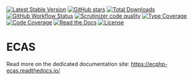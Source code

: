 [![Latest Stable Version](https://img.shields.io/packagist/v/ecphp/ecas.svg?style=flat-square)](https://packagist.org/packages/ecphp/ecas)
 [![GitHub stars](https://img.shields.io/github/stars/ecphp/ecas.svg?style=flat-square)](https://packagist.org/packages/ecphp/ecas)
 [![Total Downloads](https://img.shields.io/packagist/dt/ecphp/ecas.svg?style=flat-square)](https://packagist.org/packages/ecphp/ecas)
 [![GitHub Workflow Status](https://img.shields.io/github/workflow/status/ecphp/ecas/Continuous%20Integration?style=flat-square)](https://github.com/ecphp/ecas/actions)
 [![Scrutinizer code quality](https://img.shields.io/scrutinizer/quality/g/ecphp/ecas/master.svg?style=flat-square)](https://scrutinizer-ci.com/g/ecphp/ecas/?branch=master)
 [![Type Coverage](https://shepherd.dev/github/ecphp/ecas/coverage.svg)](https://shepherd.dev/github/ecphp/ecas)
 [![Code Coverage](https://img.shields.io/scrutinizer/coverage/g/ecphp/ecas/master.svg?style=flat-square)](https://scrutinizer-ci.com/g/ecphp/ecas/?branch=master)
 [![Read the Docs](https://img.shields.io/readthedocs/ecphp-ecas?style=flat-square)](https://ecphp-ecas.readthedocs.io/)
 [![License](https://img.shields.io/packagist/l/ecphp/ecas.svg?style=flat-square)](https://packagist.org/packages/ecphp/ecas)

# ECAS

Read more on the dedicated documentation site: https://ecphp-ecas.readthedocs.io/